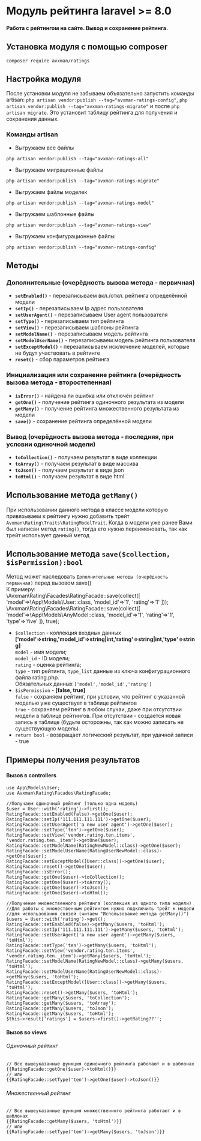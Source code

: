 # Модуль рейтинга laravel >= 8.0
#### Работа с рейтингом на сайте. Вывод и сохранение рейтинга.

## Установка модуля с помощью composer
```dotenv
composer require avxman/ratings
```

## Настройка модуля
После установки модуля не забываем объязательно запустить команды artisan:
`php artisan vendor:publish --tag="avxman-ratings-config"`,
`php artisan vendor:publish --tag="avxman-ratings-migrate"`
и после `php artisan migrate`.
Это установит таблицу рейтинга для получения и сохранения данных.

### Команды artisan
- Выгружаем все файлы
```dotenv
php artisan vendor:publish --tag="avxman-ratings-all"
```
- Выгружаем миграционные файлы
```dotenv
php artisan vendor:publish --tag="avxman-ratings-migrate"
```
- Выгружаем файлы моделек
```dotenv
php artisan vendor:publish --tag="avxman-ratings-model"
```
- Выгружаем шаблонные файлы
```dotenv
php artisan vendor:publish --tag="avxman-ratings-view"
```
- Выгружаем конфигурационные файлы
```dotenv
php artisan vendor:publish --tag="avxman-ratings-config"
```

## Методы
### Дополнительные (очерёдность вызова метода - первичная)
- **`setEnabled()`** - перезаписываем вкл./откл. рейтинга определённой модели
- **`setIp()`** - перезаписываем Ip адрес пользователя
- **`setUserAgent()`** - перезаписываем User agent пользователя
- **`setType()`** - перезаписываем тип рейтинга
- **`setView()`** - перезаписываем шаблоны рейтинга
- **`setModelName()`** - перезаписываем модель рейтинга
- **`setModelUserName()`** - перезаписываем модель рейтинга пользователя
- **`setExceptModel()`** - перезаписываем исключение моделей, которые не будут участвовать в рейтинге
- **`reset()`** - сбор параметров рейтинга
### Инициализация или сохранение рейтинга (очерёдность вызова метода - второстепенная)
- **`isError()`** - найдена ли ошибка или отключён рейтинг
- **`getOne()`** - получение рейтинга одиночного результата из модели
- **`getMany()`** - получение рейтинга множественного результата из модели
- **`save()`** - сохранение рейтинга определённой модели
### Вывод (очерёдность вызова метода - последняя, при условии одиночной модели)
- **`toCollection()`** - получаем результат в виде коллекции
- **`toArray()`** - получаем результат в виде массива
- **`toJson()`** - получаем результат в виде json
- **`toHtml()`** - получаем результат в виде html

## Использование метода `getMany()`
При использовании данного метода в классе модели которую привязываем
к рейтингу нужно добавить трейт `Avxman\Rating\Traits\RatingModelTrait`.
Когда в модели уже ранее Вами был написан метод `rating()`,
тогда его нужно переименовать, так как трейт использует данный метод

## Использование метода `save($collection, $isPermission):bool`
Метод может наследовать `Дополнительные методы (очерёдность первичная)`
перед вызовом save()<br>
К примеру:<br> \Avxman\Rating\Facades\RatingFacade::save(collect([
'model'=>\App\Models\User::class,
'model_id'=>'1',
'rating'=>'1'
]));<br>
\Avxman\Rating\Facades\RatingFacade::save(collect([
'model'=>\App\Models\AnyModel::class,
'model_id'=>'1',
'rating'=>'1',
'type'=>'five'
]), true);
- `$collection` - коллекция входных данных
**['model'=>string,'model_id'=>string|int,'rating'=>string|int,'type'=>string]**<br>
`model` - имя модели;<br>
`model_id` - ID модели;<br>
`rating` - оценка рейтинга;<br>
`type` - тип рейтинга, `type_list` данные из ключа конфигурационного файла rating.php.<br>
Обязательных данных `['model','model_id','rating']`
- `$isPermission` - **[false, true]**<br>
`false` - сохраняем рейтинг, при условии, что рейтинг с указанной моделью
уже существует в таблице рейтингов<br>
`true` - сохраняем рейтинг в любом случаи, даже при отсутствии модели в таблице
рейтингов. При отсутствии - создается новая запись в таблице
(будьте осторожны, так как можно записать не существующую модель)
- `return bool` - возвращает логический результат, при удачной записи - true


## Примеры получения результатов
#### Вызов в controllers
```injectablephp
use App\Models\User;
use Avxman\Rating\Facades\RatingFacade;

//Получаем одиночный рейтинг (только одна модель)
$user = User::with('rating')->first();
RatingFacade::setEnabled(false)->getOne($user);
RatingFacade::setIp('111.111.111.111')->getOne($user);
RatingFacade::setUserAgent('a new user agent')->getOne($user);
RatingFacade::setType('ten')->getOne($user);
RatingFacade::setView('vendor.rating.ten.items', 'vendor.rating.ten._item')->getOne($user);
RatingFacade::setModelName(RatingNewModel::class)->getOne($user);
RatingFacade::setModelUserName(RatingUserNewModel::class)->getOne($user);
RatingFacade::setExceptModel([User::class])->getOne($user);
RatingFacade::reset()->getOne($user);
RatingFacade::isError();
RatingFacade::getOne($user)->toCollection();
RatingFacade::getOne($user)->toArray();
RatingFacade::getOne($user)->toJson();
RatingFacade::getOne($user)->toHtml();

//Получение множественного рейтинга (коллекция из одного типа модели)
//Для работы с множественным рейтингом нужно подключить трейт к модели
//для использования связей (читаем "Использование метода getMany()")
$users = User::with('rating')->get();
RatingFacade::setEnabled(false)->getMany($users, 'toHtml');
RatingFacade::setIp('111.111.111.111')->getMany($users, 'toHtml');
RatingFacade::setUserAgent('a new user agent')->getMany($users, 'toHtml');
RatingFacade::setType('ten')->getMany($users, 'toHtml');
RatingFacade::setView('vendor.rating.ten.items', 'vendor.rating.ten._item')->getMany($users, 'toHtml');
RatingFacade::setModelName(RatingNewModel::class)->getMany($users, 'toHtml');
RatingFacade::setModelUserName(RatingUserNewModel::class)->getMany($users, 'toHtml');
RatingFacade::setExceptModel([User::class])->getMany($users, 'toHtml');
RatingFacade::reset()->getMany($users, 'toHtml');
RatingFacade::getMany($users, 'toCollection');
RatingFacade::getMany($users, 'toArray');
RatingFacade::getMany($users, 'toJson');
RatingFacade::getMany($users, 'toHtml');
$this->result['ratings'] = $users->first()->getRating??'';
```
#### Вызов во views
###### Одиночный рейтинг
```injectablephp
// Все вышеуказанные функция одиночного рейтинга работают и в шаблонах
{{RatingFacade::getOne($user)->toHtml()}}
// или
{{RatingFacade::setType('ten')->getOne($user)->toJson()}}
```
###### Множественный рейтинг
```injectablephp
// Все вышеуказанные функция множественного рейтинга работают и в шаблонах
{{RatingFacade::getMany($users, 'toHtml')}}
// или
{{RatingFacade::setType('ten')->getMany($users, 'toJson')}}
```
